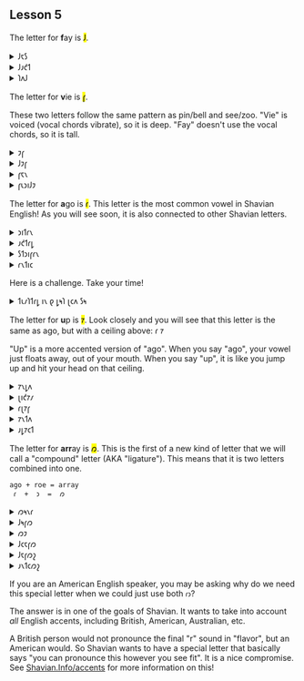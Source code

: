 ## Lesson 5

  
The letter for **f**ay is <mark>𐑓</mark>.

<details>
    <summary>𐑓𐑱𐑕</summary>
    <p>face</p>
</details>
<details>
    <summary>𐑓𐑨𐑒𐑑</summary>
    <p>fact</p>
</details>
<details>
    <summary>𐑐𐑵𐑓</summary>
    <p>poof</p>
</details>

The letter for **v**ie is <mark>𐑝</mark>.

These two letters follow the same pattern as pin/bell and see/zoo. "Vie" is voiced (vocal chords vibrate), so it is deep. "Fay" doesn't use the vocal chords, so it is tall.

<details>
    <summary>𐑲𐑝</summary>
    <p>I've</p>
</details>
<details>
    <summary>𐑓𐑲𐑝</summary>
    <p>five</p>
</details>
<details>
    <summary>𐑝𐑱𐑯</summary>
    <p>vain / vane / vein</p>
</details>
<details>
    <summary>𐑝𐑧𐑮𐑦𐑓𐑲</summary>
    <p>verify</p>
</details>

The letter for **a**go is <mark>𐑩</mark>. This letter is the most common vowel in Shavian English! As you will see soon, it is also connected to other Shavian letters.

<details>
    <summary>𐑮𐑦𐑑𐑩𐑯</summary>
    <p>written</p>
</details>
<details>
    <summary>𐑨𐑒𐑑𐑩𐑛</summary>
    <p>acted</p>
</details>
<details>
    <summary>𐑕𐑑𐑮𐑦𐑝𐑩𐑯</summary>
    <p>striven</p>
</details>
<details>
    <summary>𐑩𐑯𐑑𐑦𐑤</summary>
    <p>until</p>
</details>

Here is a challenge. Take your time!

<details>
    <summary>𐑑𐑧𐑥𐑐𐑑𐑩𐑛 𐑦𐑯 𐑞 𐑛𐑰𐑐 𐑚𐑤𐑵 𐑕𐑰</summary>
    <p>Tempted in the deep blue sea</p>
</details>

The letter for **u**p is <mark>𐑳</mark>. Look closely and you will see that this letter is the same as ago, but with a ceiling above: 𐑩 𐑳

"Up" is a more accented version of "ago". When you say "ago", your vowel just floats away, out of your mouth. When you say "up", it is like you jump up and hit your head on that ceiling.

<details>
    <summary>𐑳𐑯𐑛𐑵</summary>
    <p>undo</p>
</details>
<details>
    <summary>𐑚𐑦𐑒𐑳𐑥</summary>
    <p>become</p>
</details>
<details>
    <summary>𐑩𐑚𐑳𐑝</summary>
    <p>above</p>
</details>
<details>
    <summary>𐑳𐑯𐑑𐑵</summary>
    <p>unto</p>
</details>
<details>
    <summary>𐑨𐑛𐑳𐑤𐑑</summary>
    <p>adult</p>
</details>

The letter for **arr**ay is <mark>𐑼</mark>. This is the first of a new kind of letter that we will call a "compound" letter (AKA "ligature"). This means that it is two letters combined into one.

```
ago + roe = array
 𐑩  +  𐑮  =  𐑼
```

<details>
    <summary>𐑼𐑰𐑯𐑩</summary>
    <p>arena</p>
</details>
<details>
    <summary>𐑓𐑰𐑝𐑼</summary>
    <p>fever</p>
</details>
<details>
    <summary>𐑼𐑲</summary>
    <p>awry</p>
</details>
<details>
    <summary>𐑓𐑤𐑱𐑝𐑼</summary>
    <p>flavor / flavour</p>
</details>
<details>
    <summary>𐑓𐑱𐑝𐑼𐑟</summary>
    <p>favors / favours</p>
</details>
<details>
    <summary>𐑨𐑯𐑑𐑤𐑼𐑟</summary>
    <p>antlers</p>
</details>

If you are an American English speaker, you may be asking why do we need this special letter when we could just use both `𐑩𐑮`?

The answer is in one of the goals of Shavian. It wants to take into account *all* English accents, including British, American, Australian, etc.

A British person would not pronounce the final "r" sound in "flavor", but an American would. So Shavian wants to have a special letter that basically says "you can pronounce this however you see fit". It is a nice compromise. See [Shavian.Info/accents](https://www.shavian.info/accents/) for more information on this!
